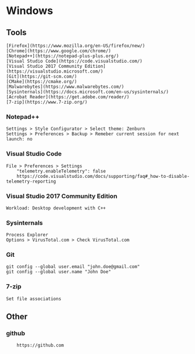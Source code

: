 
# Windows

## Tools

	[Firefox](https://www.mozilla.org/en-US/firefox/new/)
	[Chrome](https://www.google.com/chrome/)
	[Notepad++](https://notepad-plus-plus.org/)
	[Visual Studio Code](https://code.visualstudio.com/)
	[Visual Studio 2017 Community Edition](https://visualstudio.microsoft.com/)
	[Git](https://git-scm.com/)
	[CMake](https://cmake.org/)
	[Malwarebytes](https://www.malwarebytes.com/)
	[Sysinternals](https://docs.microsoft.com/en-us/sysinternals/)
	[Acrobat Reader](https://get.adobe.com/reader/)
	[7-zip](https://www.7-zip.org/)
	
### Notepad++
		
	Settings > Style Configurator > Select theme: Zenburn
	Settings > Preferences > Backup > Remeber current session for next launch: no

### Visual Studio Code

	File > Preferences > Settings
		"telemetry.enableTelemetry": false
		https://code.visualstudio.com/docs/supporting/faq#_how-to-disable-telemetry-reporting
	
### Visual Studio 2017 Community Edition

	Workload: Desktop development with C++
		

### Sysinternals
		
	Process Explorer
	Options > VirusTotal.com > Check VirusTotal.com

### Git

	git config --global user.email "john.doe@gmail.com"
	git config --global user.name "John Doe"

### 7-zip

	Set file associations
		
## Other 

### github

		https://github.com